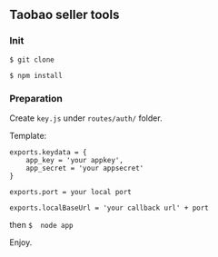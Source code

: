 ## Taobao seller tools

### Init

`$ git clone`

`$ npm install`

### Preparation

Create `key.js` under `routes/auth/` folder.

Template:

```
exports.keydata = {
	app_key = 'your appkey',
	app_secret = 'your appsecret'
}

exports.port = your local port

exports.localBaseUrl = 'your callback url' + port
```
then
`$  node app`

Enjoy.